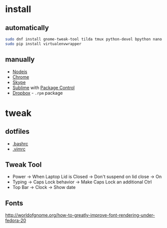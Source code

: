 # install

## automatically

```bash
sudo dnf install gnome-tweak-tool tilda tmux python-devel bpython nano vim-enhanced htop nmon httpie
sudo pip install virtualenvwrapper
```

## manually

* [Nodejs](https://github.com/nodesource/distributions#rpminstall)
* [Chrome](http://www.if-not-true-then-false.com/2010/install-google-chrome-with-yum-on-fedora-red-hat-rhel/)
* [Skype](http://www.if-not-true-then-false.com/2012/install-skype-on-fedora-centos-red-hat-rhel-scientific-linux-sl/)
* [Sublime](https://gist.github.com/ahockersten/9781d1233e2bb125b458) with [Package Control](https://packagecontrol.io/installation)
* [Dropbox](https://www.dropbox.com/install?os=lnx) - `.rpm` package


# tweak

## dotfiles

* [.bashrc](https://github.com/oleksmarkh/settings/blob/master/os/.bashrc)
* [.vimrc](https://github.com/oleksmarkh/settings/blob/master/vim/.vimrc)

## Tweak Tool

* Power -> When Laptop Lid is Closed -> Don't suspend on lid close -> On
* Typing -> Caps Lock behavior -> Make Caps Lock an additional Ctrl
* Top Bar -> Clock -> Show date

## Fonts

http://worldofgnome.org/how-to-greatly-improve-font-rendering-under-fedora-20
